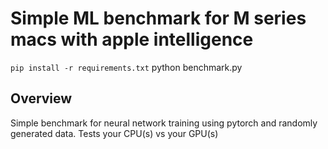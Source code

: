 # Simple ML benchmark for M series macs with apple intelligence
`pip install -r requirements.txt`
python benchmark.py

## Overview
Simple benchmark for neural network training using pytorch and randomly generated data.
Tests your CPU(s) vs your GPU(s)
